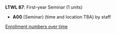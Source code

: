**LTWL 87**: First-year Seminar (1 units)

- **A00** (Seminar) (time and location TBA) by staff

[Enrollment numbers over time](./LTWL87.tsv)
